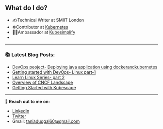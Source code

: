 

## What do I do?

- ✍️Technical Writer at SMIIT London
- ☸️Contributor at [Kubernetes](https://kubernetes.io/) 
- 🧑‍🎓Ambassador at [Kubesimplify](https://kubesimplify.com/)
- 

---

### 📚 Latest Blog Posts:
  <!-- BLOG-POST-LIST:START -->
  - [DevOps peoject- Deploying java application using dockerandkubernetes ](https://blog.kubesimplify.com/deploying-java-application-using-docker-and-kubernetes-devops-project)
  - [Getting started with DevOps- Linux part-1](https://blog.wemakedevs.org/linux-required-to-get-started-with-devops-part-1)
  - [Learn Linux Series- part 2](https://blog.wemakedevs.org/learn-linux-series-part-2)
  - [Overview of CNCF Landscape](https://duggaltania.hashnode.dev/cncf-landscape)
  - [Getting Started with Kubescape](https://duggaltania.hashnode.dev/getting-started-with-kubescape)
  <!-- BLOG-POST-LIST:END -->
  
  ---

<!--  -->

**🔗 Reach out to me on:**

- [LinkedIn](https://www.linkedin.com/in/tania-duggal-07a297220/)
- [Twitter](https://twitter.com/taniadtwt)
- Gmail: taniaduggal60@gmail.com
